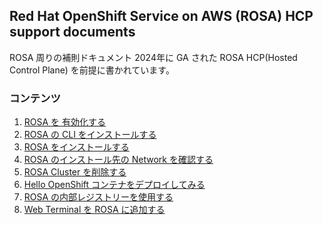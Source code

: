 ## Red Hat OpenShift Service on AWS (ROSA) HCP support documents
ROSA 周りの補則ドキュメント
2024年に GA された ROSA HCP(Hosted Control Plane) を前提に書かれています。

### コンテンツ

1. [ROSA を 有効化する](docs/rosa-hcp-prepare)
1. [ROSA の CLI をインストールする](docs/rosa-hcp-prepare)
1. [ROSA をインストールする](docs/rosa-hcp-create)
1. [ROSA のインストール先の Network を確認する](docs/rosa-hcp-create)
1. [ROSA Cluster を削除する](docs/rosa-hcp-delete-cluster)
1. [Hello OpenShift コンテナをデプロイしてみる](docs/rosa-hcp-deploy-app)
1. [ROSA の内部レジストリーを使用する](docs/rosa-hcp-internal-registry)
1. [Web Terminal を ROSA に追加する](docs/install-web-terminal)



